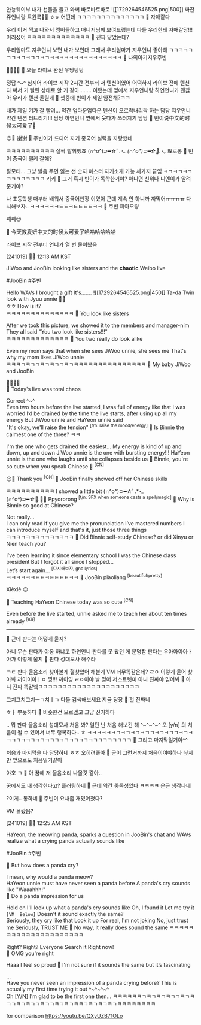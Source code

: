얀뇽웨이부
내가 선물을 들고 와써
바로바로바로
![[1729264546525.png|500]]
짜잔
쥬언니랑 트윈룩💚🖤
ㅎㅎ
어떤데
ㅋㅋㅋㅋㅋㅋㅋㅋㅋㅋㅋㅋㅋㅋ
🫧 자매같다

우리 이거 찍고 나와서
멤버들하고 매니저님께 보여드렸는데
다들 우리한테
자매같당!!! 이러셨어
ㅋㅋㅋㅋㅋㅋㅋㅋㅋㅋㅋㅋㅋ
🫧 진짜 닮았는데?

우리엄마도
지우언니 보면
내가 보인대
그래서 우리엄마가 지우언니 좋아해
ㅋㅋㅋㄱㅋㄱㄱㅋㄱㅋㄱㄱㅋㄱㅋㅋㅋㅋㅋㅋㅋㅋㅋㅋㅋㅋㅋㅋㅋ
🫧 나의아기지우주빈

🤍🤍🤍🤍
🫧 오늘 라이브 완전 우당탕탕

정답 ^~^
심지어 라이브 시작 2시간 전부터
저 텐션이였어
어떡하지 라이브 전에 텐션 다 써서 기 빨린 상태로 할 거 같아……..
이랬는데
옆에서 지우언니랑 하연언니가
괜찮아 우리가 텐션 올릴게
🫧 셋중에 빈이가 제일 얌전해?ㅋㅋ

내가 제일 기가 잘 빨려…
약간 업다운업다운
텐션이 오르락내리락 하는 담당
지우언니 약간 텐션 터트리기!!! 담당
하연언니 옆에서 웃다가 쓰러지기 담당
🫧 빈이说中文的时候太可爱了🤍

😉🫢 谢谢
🫧 주빈이가 드디어 자기 중국어 실력을 자랑했네

ㅋㅋㅋㅋㅋㅋㅋㅋㅋㅋ
살짝 발휘했죠 (∩^o^)⊃━☆ﾟ.*･｡
(∩^o^)⊃━☆ﾟ.*･｡ 뾰로롱
🫧 빈이 중국어 왤케 잘해?

잘모태…
그냥 발음 주면 읽는 선
숫자 마스터
자기소개 가능
세가지 끝임
ㅋㄱㅋㄱㅋㄱㅋㄱㄱㅋㄱㅋㄱㅋ
키키
🫧 그거 혹시 빈이가 독학한거야? 아니면 신위나 니엔이가 알려준거야?

나 초등학생 때부터 배워서
중국어반장 이였어
근데 계속 안 하니까 까먹어ㅠㅠㅠㅠ
다시해보자..
ㅋㅋㅋㅋㅋㅋㅌㅌㅋㅌㅌㅌㅌㅋㅋ
🫧 주빈 피아오량

쎼쎼😉

🫧 今天教夏妍中文的时候太可爱了哈哈哈哈哈哈

라이브 시작 전부터
언니가 열 번 물어봤음



[241019] 🐣💭 12:13 AM KST

JiWoo and JooBin looking like sisters and the **chaotic** Weibo live

#JooBin #주빈

Hello WAVs
I brought a gift
It's.......
![[1729264546525.png|450]]
Ta-da
Twin look with Jyuu unnie 💚🖤  
ㅎㅎ
How is it?  
ㅋㅋㅋㅋㅋㅋㅋㅋㅋㅋㅋㅋㅋㅋ
🫧 You look like sisters

After we took this picture, we showed it to the members and manager-nim  
They all said "You two look like sisters!!!"  
ㅋㅋㅋㅋㅋㅋㅋㅋㅋㅋㅋㅋㅋ
🫧 You two really do look alike

Even my mom says that when she sees JiWoo unnie, she sees me 
That's why my mom likes JiWoo unnie  
ㅋㅋㅋㄱㅋㄱㄱㅋㄱㅋㄱㄱㅋㄱㅋㅋㅋㅋㅋㅋㅋㅋㅋㅋㅋㅋㅋㅋㅋ
🫧 My baby JiWoo and JooBin

🤍🤍🤍🤍  
🫧 Today's live was total chaos

Correct ^~^  
Even two hours before the live started, I was full of energy like that
I was worried I’d be drained by the time the live starts, after using up all my energy
But JiWoo unnie and HaYeon unnie said  
"It's okay, we'll raise the tension" <sup></sup>  <sup>[t/n: raise the mood/energy]</sup>
🫧 Is Binnie the calmest one of the three? ㅋㅋ

I'm the one who gets drained the easiest...
My energy is kind of up and down, up and down
JiWoo unnie is the one with bursting energy!!!
HaYeon unnie is the one who laughs until she collapses beside us
🫧 Binnie, you're so cute when you speak Chinese 🤍 <sup>[CN]</sup>

😉🫢 Thank you <sup>[CN]</sup>
🫧 JooBin finally showed off her Chinese skills

ㅋㅋㅋㅋㅋㅋㅋㅋㅋㅋ
I showed a little bit (∩^o^)⊃━☆ﾟ.*･｡  
(∩^o^)⊃━☆ﾟ.･｡ Ppyororong <sup>[t/n: SFX when someone casts a spell/magic]</sup>
🫧 Why is Binnie so good at Chinese?

Not really...  
I can only read if you give me the pronunciation
I’ve mastered numbers
I can introduce myself
and that's it, just those three things  
ㅋㄱㅋㄱㅋㄱㅋㄱㄱㅋㄱㅋㄱㅋ
🫧 Did Binnie self-study Chinese? or did Xinyu or Nien teach you?

I’ve been learning it since elementary school
I was the Chinese class president
But I forgot it all since I stopped...  
Let’s start again... <sup>[다시해보자, gnd lyrics]</sup>  
ㅋㅋㅋㅋㅋㅋㅌㅌㅋㅌㅌㅌㅌㅋㅋ
🫧 JooBin piàoliang <sup>[beautiful/pretty]</sup>

Xièxiè 😉

🫧 Teaching HaYeon Chinese today was so cute <sup>[CN]</sup>

Even before the live started, unnie asked me to teach her about ten times already <sup>[KR]</sup>

______

🫧 근데 판다는 어떻게 울지?

아니 무슨 판다가
야옹 하냐고
하연언니 판다를 못 봤던 게 분명함
판다는
우아아아아ㅏ아가
이렇게 울지
🫧 판다 성대모사 해주라

ㄱㄷ 판다 울음소리 찾아볼게
헐찾았어
해볼게
VM
너무똑같은데?
ㄹㅇ 이렇게 울어
찾아봐
끼이이이ㅣㅇ
낑!!!
끼이잉
ㄹㅇ이야
날 믿어
저스트렛미
아니 진짜야
믿어봐
🫧 아니 진짜 똑같넼ㅋㅋㅋㅋㅋㅋㅋㅋㅋㅋㅋㅋㅋㅋㅋㅋㅋㅋㅋㅋㅋ

그치그치그치ㅡㄱ치ㅣㄱ
다들
검색해보세요
지금 당장
🫧 헐 진짜네

ㅎㅏ
뿌듯하다
🫧 비슷한건 모르겠고 그냥 신기하다

..
뭐 판다 울음소리 성대모사 처음 봐?
일단 난 처음 해보긴 해
^~^~^~^
오
 [y/n] 의 처음이 될 수 있어서
 너무 행복하다.. ㅎ
 ㅋㅋㅋㅋㅋㅋㄱㅋㄱㅋㄱㅋㄱㄱㅋㄱㅋㄱㄱㅋㄱㅋㄱㄱㅋㄱㄱㅋㄱㅋㄱㅋㅋㄱㅋㄱㅋㄱㅋㄱㅋㅋㅋㅋㅋㅋㅋㅋ
 🫧 그리고 마지막일거야^^

처음과 마지막을 다 담당하네 ㅎㅎ
오히려좋아
🫧 굳이 그런거까지 처음이여야하나 싶지만 앞으로도 처음일거같아

야호
ㅋ
🫧 아 꿈에 저 울음소리 나올것 같아.. 

꿈에서도 내 생각한다고?
플러팅하네
🫧 근데 약간 중독성있다 ㅋㅋㅋㅋ 은근 생각나네

?이게.. 통하네
🫧 주빈이 요새좀 재밌어졌다?

VM
몰랐음?


[241019] 🐣💭 12:25 AM KST

HaYeon, the meowing panda, sparks a question in JooBin's chat and WAVs realize what a crying panda actually sounds like

#JooBin #주빈

🫧 But how does a panda cry?

I mean, why would a panda meow?  
HaYeon unnie must have never seen a panda before 
A panda's cry sounds like "Waaahhh!"  
🫧 Do a panda impression for us

Hold on
I'll look up what a panda's cry sounds like
Oh, I found it
Let me try it  
`[VM  Below]`
Doesn't it sound exactly the same?  
Seriously, they cry like that
Look it up
For real, I'm not joking 
No, just trust me
Seriously, TRUST ME
🫧 No way, it really does sound the same ㅋㅋㅋㅋㅋㅋㅋㅋㅋㅋㅋㅋㅋㅋㅋㅋㅋㅋㅋㅋㅋ

Right? Right? 
Everyone 
Search it
Right now!  
🫧 OMG you're right

Haaa
I feel so proud
🫧 I'm not sure if it sounds the same but it’s fascinating

...  
Have you never seen an impression of a panda crying before?
This is actually my first time trying it out
^~^~^~^  
Oh 
[Y/N] I'm glad to be the first one then...
 ㅋㅋㅋㅋㅋㅋㄱㅋㄱㅋㄱㅋㄱㄱㅋㄱㅋㄱㄱㅋㄱㅋㄱㄱㅋㄱㄱㅋㄱㅋㄱㅋㅋㄱㅋㄱㅋㄱㅋㄱㅋㅋㅋㅋㅋㅋㅋㅋ

for comparison
https://youtu.be/QXyUZB71OLo
